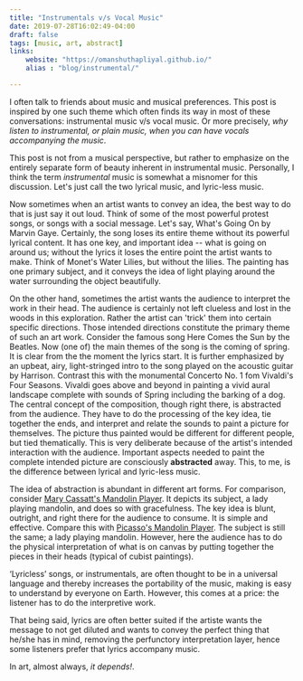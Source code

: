 ```yaml
---
title: "Instrumentals v/s Vocal Music"
date: 2019-07-28T16:02:49-04:00
draft: false
tags: [music, art, abstract]
links:
    website: "https://omanshuthapliyal.github.io/"
    alias : "blog/instrumental/"

---
```

I often talk to friends about music and musical preferences. This post is inspired by one such theme which often finds its way in most of these conversations: instrumental music v/s vocal music.
Or more precisely, *why listen to instrumental, or plain music, when you can have vocals accompanying the music*.

This post is not from a musical perspective, but rather to emphasize on the entirely separate form of beauty inherent in instrumental music.
Personally, I think the term *instrumental* music is somewhat a misnomer for this discussion. Let's just call the two lyrical music, and lyric-less music.


Now sometimes when an artist wants to convey an idea, the best way to do that is just say it out loud. Think of some of the most powerful protest songs, or songs with a social message. Let's say, What's Going On by Marvin Gaye.
Certainly, the song loses its entire theme without its powerful lyrical content.
It has one key, and important idea -- what is going on around us; without the lyrics it loses the entire point the artist wants to make.
Think of Monet's Water Lilies, but without the lilies.
The painting has one primary subject, and it conveys the idea of light playing around the water surrounding the object beautifully.

On the other hand, sometimes the artist wants the audience to interpret the work in their head. 
The audience is certainly not left clueless and lost in the woods in this exploration. Rather the artist can 'trick' them into certain specific directions. Those intended directions constitute the primary theme of such an art work.
Consider the famous song Here Comes the Sun by the Beatles.
Now (one of) the main themes of the song is the coming of spring.
It is clear from the the moment the lyrics start.
It is further emphasized by an upbeat, airy, light-stringed intro to the song played on the acoustic guitar by Harrison.
Contrast this with the monumental Concerto No. 1 fom Vivaldi's Four Seasons. Vivaldi goes above and beyond in painting a vivid aural landscape complete with sounds of Spring including the barking of a dog.
The central concept of the composition, though right there, is abstracted from the audience.
They have to do the processing of the key idea, tie together the ends, and interpret and relate the sounds to paint a picture for themselves.
The picture thus painted would be different for different people, but tied thematically.
This is very deliberate because of the artist's intended interaction with the audience.
Important aspects needed to paint the complete intended picture are consciously **abstracted** away.
This, to me, is the difference between lyrical and lyric-less music.

The idea of abstraction is abundant in different art forms.
For comparison, consider [Mary Cassatt's Mandolin Player](/instrumental/mandolin1.jpg). It depicts its subject, a lady playing mandolin, and does so with gracefulness.
The key idea is blunt, outright, and right there for the audience to consume.
It is simple and effective.
Compare this with [Picasso's Mandolin Player](/instrumental/mandolin2.jpg). 
The subject is still the same; a lady playing mandolin.
However, here the audience has to do the physical interpretation of what is on canvas by putting together the pieces in their heads (typical of cubist paintings).


‘Lyricless’ songs, or instrumentals, are often thought to be in a universal language and thereby increases the portability of the music, making is easy to understand by everyone on Earth. However, this comes at a price: the listener has to do the interpretive work.

That being said, lyrics are often better suited if the artiste wants the message to not get diluted and wants to convey the perfect thing that he/she has in mind, removing the perfunctory interpretation layer, hence some listeners prefer that lyrics accompany music. 

In art, almost always, *it depends!*.
